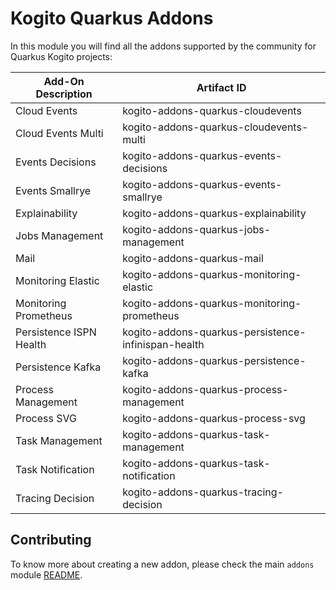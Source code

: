 # Kogito Quarkus Addons

In this module you will find all the addons supported by the community for Quarkus Kogito projects:

<!-- TODO: KOGITO-5300 add "since" column with the information of the first version this addon was introduced -->
<!-- TODO: KOGITO-5300 add link to each doc -->

<!-- Please update this table in alphabetical order when creating a new addon -->

| Add-On Description  | Artifact ID |
|---------------------|-----------------|
| Cloud Events         | kogito-addons-quarkus-cloudevents |
| Cloud Events Multi   | kogito-addons-quarkus-cloudevents-multi |
| Events Decisions     | kogito-addons-quarkus-events-decisions |
| Events Smallrye      | kogito-addons-quarkus-events-smallrye |
| Explainability       | kogito-addons-quarkus-explainability |
| Jobs Management      | kogito-addons-quarkus-jobs-management |
| Mail                 | kogito-addons-quarkus-mail |
| Monitoring Elastic   | kogito-addons-quarkus-monitoring-elastic |
| Monitoring Prometheus | kogito-addons-quarkus-monitoring-prometheus |
| Persistence ISPN Health | kogito-addons-quarkus-persistence-infinispan-health |
| Persistence Kafka       | kogito-addons-quarkus-persistence-kafka |
| Process Management      | kogito-addons-quarkus-process-management |
| Process SVG             | kogito-addons-quarkus-process-svg |
| Task Management         | kogito-addons-quarkus-task-management |
| Task Notification       | kogito-addons-quarkus-task-notification |
| Tracing Decision        | kogito-addons-quarkus-tracing-decision |

## Contributing

To know more about creating a new addon, please check the main `addons` module [README](../../addons/README.md).
